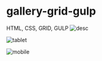 # gallery-grid-gulp
HTML, CSS, GRID, GULP
![desc](https://user-images.githubusercontent.com/89382815/171465214-0664bf18-070d-4ffb-9cdc-2b708324376f.png)


![tablet](https://user-images.githubusercontent.com/89382815/171465241-dd1e0579-0ef5-473d-8879-7059d5a1386b.png)


![mobile](https://user-images.githubusercontent.com/89382815/171465261-3da03ce2-ed8b-4268-8e01-29102f0ae866.png)
